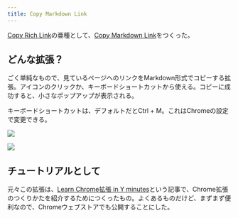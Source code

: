 ```yaml
---
title: Copy Markdown Link
---
```

[Copy Rich Link](https://chrome.google.com/webstore/detail/copy-rich-link/hikiamlgpdcabppakpmemaofmkgknpea)の亜種として、[Copy Markdown Link](https://chrome.google.com/webstore/detail/copy-markdown-link/gkceaaphhbeanfciglgpffnncfpipjpa)をつくった。

どんな拡張？
------

ごく単純なもので、見ているページへのリンクをMarkdown形式でコピーする拡張。アイコンのクリックか、キーボードショートカットから使える。コピーに成功すると、小さなポップアップが表示される。

キーボードショートカットは、デフォルトだとCtrl + M。これはChromeの設定で変更できる。

![](https://lh3.googleusercontent.com/docs/ADP-6oHrwmqXb5bonefIgCqTYYyvFOvDwaVG250B78AK78G6D9b-uSftwPtE8bfzKslUs3DJd6BccBReDBObBTKsei1QsNn6cVuuuOamsros3IUYEnzWlRZ3fRjGMR4KyMk2bqT2YrZVog3-1xor9heAH8e5xhil-gdvpbEPP7YlDgSrHXPmlhMjS05rKZ53SxsqkQLA9UWtXRGY39BUg4xiEsFHSE2E7k9YW7KtUW89smtQZ3EY7gJctTxs6IU8Wv5F676E-0HCzehQv9rx4Sh7sJBR8MEhARxjG5nKxPO5Az1w3QwACAyVxRXWpL5-1WJn1mp-Tr2sBfFWdzwJiD2X4AdZoGEBqoqFghOT1HyUFuP8_I6pYe-5_Em-3cPUKE-DpqA6bz3TfjBonxEkRjgpLBjgL4ZbjgkpO3KSFVGE31s3mwhv4Tcg40cvrsjlkFrSWtIucfASy8yCl1iNXsH25uGTutmn1tG8BhAWY-euEXwA_8ZdbIoQKAdNZjZ0uOTHKAvUlReA8rjdOr1WeA5TOeBW4nPnE9cfHwUqnwFV1XnmivhNWmfBsnvub9_i7QBeQk7j-Vl7amPvsVxPWZ5ZV86fqYAgh5vBHMtEwo9VANPMARWFsKI5X_8rNNhp6jJtjSmEJtbP__6v64HZ8xmF9rfydVlJVvVrGPhPGlB4QH-OnNh3Y5gj3Wz7XpiznFSUHgwH8VMno3bfCaeELrucmUSBF5cXVz0FWJ4qTgVLx7YRfAGwqjPsvTNHjr4sElED-v9sZhhR7Rc94uXk0XHCFBw5NoR5Rczt92KfgkMF9lYysh2xT9kPzObMbAs9_edQFpUXY84S1duWOJQbRxb1VaZF1G2YMP-G0HpQxReCCom5nK6rgW2MvImOTnQ4Rcu5fU2g0lv3gtnpznTmNQXwM-wdQAXA_Whh3j7KgBjHf1ZAr19G2KJv5FO34kCl6sdZlqIUvuE4Bz1rD-CS7UszT_KfvXP-2j1iIJR-2gatP0LQigUx9w0DyGIi9HFLd29dlRLoOPqmbcFS_fTU_Zl_761dWE4Tv-UCnaRRJUsMy8ix4MzX_AhHUM2rZwviAc63STIt1CPkl85JtqAjp3vUm-J0HYl13_hZRPRaLpZvwlviyCDatyzVxfiHix60tamBmtWUuFFZ6lGXPzMXoHHDUCdaNjgC2Ovv1vio-ZymXZg8Zpyh8EwQgM6HwOz0toEwpZJvXiYvBzfu--3Eeg7M6pSMFQ-ZYsPRWnwqP85n0rLuS9qe)

![](https://lh3.googleusercontent.com/docs/ADP-6oFoP1Z2YxqhHRAUlUvV2lnRbVgwXdVEo7sONTdGXQsCGaz213Y5VN2_3IT7pWMTYzH_y_UaSIygY56ien1iH5Qljg8yVXt3PPYbffn2u7Ik97TyGjqdRoSELVsk-uI-7zKo7XwH5fM3HgdpEwk2memIMazUhFRMeg8dzxu0NeXdXBvqQXDq-IIIb7-_VWBsFrPUFnSm4ymHqrdftuRBBkANpUQh8E5oOiDl499JcwWFmFL-RHdwuZpw2ugZCVwB6Eb_j8W8l-XaF1Lxj_mqp3p0aZGNkA6UkXfYj8EtrAyCOHSF8n8U8gD0S6QXEk-sm_V65paSfb4rMJlh9u8tp0MU6mb6n6fl47RX8wF74b3LBfYqPmaL4n04-Klqu5Dwc3ktI2JviRvg6KR-YMZgmvV33a2Vj7pOLAZ_--VBnraTMWy5LKof578hXiPiE3CgLjSg1nQ0XcZKqgi3bcolKl8EHyD9t363FLH--2aRb38yYkInLCpJfwq-c-4cIylOSDlNL2z9r77qZgb67GiNwGWP33g9qLRNHeDhgyHVHGhJSwRSyPXEbpHsi3iGH8xzh92_BUjm5bfp8kaYjAicCI9O_F4fkqbRBSODviSigDdzssu1fUNPSf1cYhg9ROflFy0_ZNt9zlTLlY0b3Epf8M7BkcY7elZYY_S4vClK81TrguXO7VBW1eK_blUMfkkt3cPh5JOajJJ-DhHwIH2A8kFSNQ5GZA_tMLq_XKwWLyckXFUtD24bou5jj7koEw-A85rAf1G86lwiPdMbFZ0Gxlviht14mQW8SeKFzIyeyW_78fyZESOgr_pkfA61h0IUot7zrrE5zADM1YSTVtvMLYhnj6IJjX0Pph7CtGW6oNi8e2XFs1vqdKQb0pm8nMhZDiTipi89nTGs8tZWr5PmHVV_CsXWhAiLRi9dL25iPBiEmxKgxnjKXgC3y871tKUwZy1Qyr4Q2A66u41koxhaLSqt9jE1yjwKY0qU43OLAPqFE3_lN7jgpXZ78SZEmAJF50tAoH4gmcuif3aNh2NAWwxlOG5Gm1mYKU0FvJbaju8Y253D65RPFDeVeMbKZBDnBeeUAl_PlTeKlwowRH3oUMgGVFB8Llm8XiwFJpIrgJ2MrUFZqrIUdNgqIAjCFIFiG7yAQIiyrs-rIe6q_ONu-rHSlE5T4rwUnfflQdz8DYogIblOWq7_Z_bCKb3mvYYjGXVFzBPRCIi-FJFVZg9thd7vq8Fr08_OcybOxfpSuNGtuXdV)

チュートリアルとして
----------

元々この拡張は、[Learn Chrome拡張 in Y minutes](https://r7kamura.com/articles/2022-05-18-learn-chrome-extention-in-y-minutes)という記事で、Chrome拡張のつくりかたを紹介するためにつくったもの。よくあるものだけど、まずまず便利なので、Chromeウェブストアでも公開することにした。
